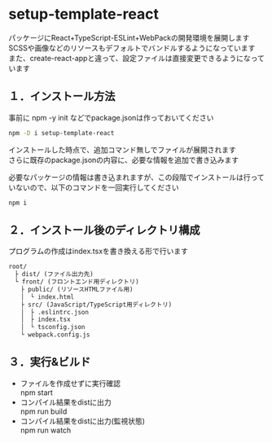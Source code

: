 # setup-template-react

パッケージにReact+TypeScript-ESLint+WebPackの開発環境を展開します  
SCSSや画像などのリソースもデフォルトでバンドルするようになっています  
また、create-react-appと違って、設定ファイルは直接変更できるようになっています

## １．インストール方法

事前に npm -y init などでpackage.jsonは作っておいてください

```sh
npm -D i setup-template-react
```

インストールした時点で、追加コマンド無しでファイルが展開されます  
さらに既存のpackage.jsonの内容に、必要な情報を追加で書き込みます  

必要なパッケージの情報は書き込まれますが、この段階でインストールは行っていないので、以下のコマンドを一回実行してください

```sh
npm i
```

## ２．インストール後のディレクトリ構成

プログラムの作成はindex.tsxを書き換える形で行います

```txt
root/  
　├ dist/ (ファイル出力先)  
　└ front/ (フロントエンド用ディレクトリ)  
　　├ public/ (リソースHTMLファイル用)  
　　│　└ index.html  
　　├ src/ (JavaScript/TypeScript用ディレクトリ)  
　　│　├ .eslintrc.json  
　　│　├ index.tsx  
　　│　└ tsconfig.json  
　　└ webpack.config.js  
```

## ３．実行&ビルド

- ファイルを作成せずに実行確認  
npm start
- コンパイル結果をdistに出力  
npm run build
- コンパイル結果をdistに出力(監視状態)  
npm run watch
